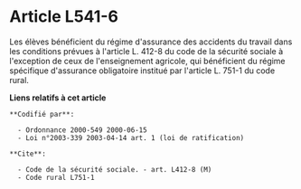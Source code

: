 # Article L541-6

Les élèves bénéficient du régime d'assurance des accidents du travail dans les conditions prévues à l'article L. 412-8 du
code de la sécurité sociale à l'exception de ceux de l'enseignement agricole, qui bénéficient du régime spécifique
d'assurance obligatoire institué par l'article L. 751-1 du code rural.

**Liens relatifs à cet article**

	**Codifié par**:

	  - Ordonnance 2000-549 2000-06-15
	  - Loi n°2003-339 2003-04-14 art. 1 (loi de ratification)

	**Cite**:

	  - Code de la sécurité sociale. - art. L412-8 (M)
	  - Code rural L751-1
